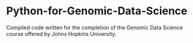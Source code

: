 # Python-for-Genomic-Data-Science

Compiled code written for the completion of the Genomic Data Science course offered by Johns Hopkins University.
